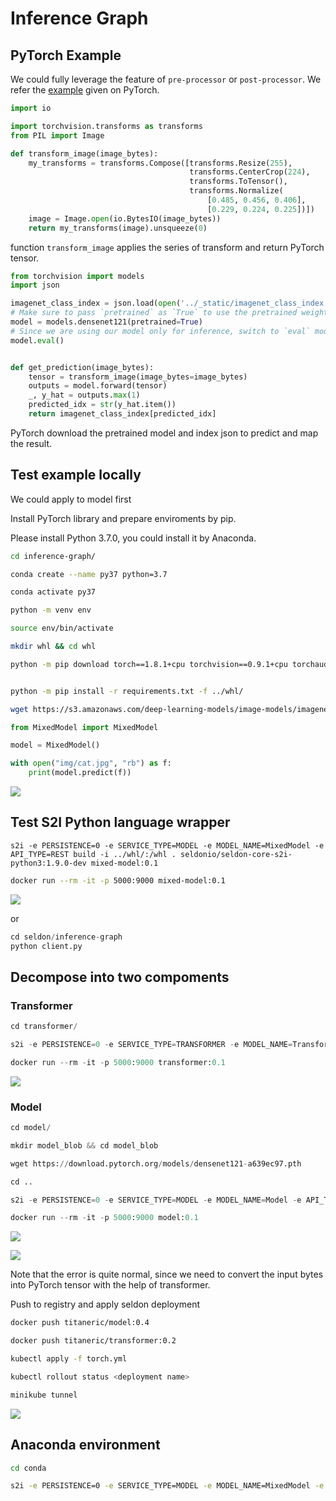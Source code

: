 # Inference Graph

## PyTorch Example

We could fully leverage the feature of `pre-processor` or `post-processor`. We refer the [example](https://pytorch.org/tutorials/intermediate/flask_rest_api_tutorial.html) given on PyTorch.

```python
import io

import torchvision.transforms as transforms
from PIL import Image

def transform_image(image_bytes):
    my_transforms = transforms.Compose([transforms.Resize(255),
                                        transforms.CenterCrop(224),
                                        transforms.ToTensor(),
                                        transforms.Normalize(
                                            [0.485, 0.456, 0.406],
                                            [0.229, 0.224, 0.225])])
    image = Image.open(io.BytesIO(image_bytes))
    return my_transforms(image).unsqueeze(0)
```

function `transform_image` applies the series of transform and return PyTorch tensor.

```python
from torchvision import models
import json

imagenet_class_index = json.load(open('../_static/imagenet_class_index.json'))
# Make sure to pass `pretrained` as `True` to use the pretrained weights:
model = models.densenet121(pretrained=True)
# Since we are using our model only for inference, switch to `eval` mode:
model.eval()


def get_prediction(image_bytes):
    tensor = transform_image(image_bytes=image_bytes)
    outputs = model.forward(tensor)
    _, y_hat = outputs.max(1)
    predicted_idx = str(y_hat.item())
    return imagenet_class_index[predicted_idx]
```

PyTorch download the pretrained model and index json to predict and map the result.

## Test example locally

We could apply to model first

Install PyTorch library and prepare enviroments by pip.

Please install Python 3.7.0, you could install it by Anaconda.

```bash
cd inference-graph/

conda create --name py37 python=3.7

conda activate py37

python -m venv env

source env/bin/activate

mkdir whl && cd whl

python -m pip download torch==1.8.1+cpu torchvision==0.9.1+cpu torchaudio==0.8.1 -f https://download.pytorch.org/whl/torch_stable.html


python -m pip install -r requirements.txt -f ../whl/

wget https://s3.amazonaws.com/deep-learning-models/image-models/imagenet_class_index.json
```

```python
from MixedModel import MixedModel

model = MixedModel()

with open("img/cat.jpg", "rb") as f:
    print(model.predict(f))
```

![](https://i.imgur.com/N5aR9bV.png)


## Test S2I Python language wrapper

```
s2i -e PERSISTENCE=0 -e SERVICE_TYPE=MODEL -e MODEL_NAME=MixedModel -e API_TYPE=REST build -i ../whl/:/whl . seldonio/seldon-core-s2i-python3:1.9.0-dev mixed-model:0.1
```


```bash
docker run --rm -it -p 5000:9000 mixed-model:0.1
```

![](https://i.imgur.com/E15h5JK.png)

or 

```python
cd seldon/inference-graph
python client.py
```
## Decompose into two compoments

### Transformer

```python
cd transformer/

s2i -e PERSISTENCE=0 -e SERVICE_TYPE=TRANSFORMER -e MODEL_NAME=Transformer -e API_TYPE=REST build -i ../whl/:/whl . seldonio/seldon-core-s2i-python3:1.9.0-dev transformer:0.1

docker run --rm -it -p 5000:9000 transformer:0.1
```

![](https://i.imgur.com/nnDk9ZC.png)


### Model

```python
cd model/

mkdir model_blob && cd model_blob

wget https://download.pytorch.org/models/densenet121-a639ec97.pth

cd ..

s2i -e PERSISTENCE=0 -e SERVICE_TYPE=MODEL -e MODEL_NAME=Model -e API_TYPE=REST build -i ../whl/:/whl . seldonio/seldon-core-s2i-python3:1.9.0-dev model:0.1

docker run --rm -it -p 5000:9000 model:0.1
```

![](https://i.imgur.com/IVRLqre.png)

![](https://i.imgur.com/3tstA56.png)

Note that the error is quite normal, since we need to convert the input bytes into PyTorch tensor with the help of transformer.

Push to registry and apply seldon deployment

```bash
docker push titaneric/model:0.4

docker push titaneric/transformer:0.2

kubectl apply -f torch.yml

kubectl rollout status <deployment name>
```

```bash
minikube tunnel
```

![](https://i.imgur.com/k3cke2Z.png)


## Anaconda environment

```bash
cd conda

s2i -e PERSISTENCE=0 -e SERVICE_TYPE=MODEL -e MODEL_NAME=MixedModel -e API_TYPE=REST -e CONDA_ENV_NAME=py37 build . seldonio/seldon-core-s2i-python3:1.9.0-dev conda:0.1 
```
